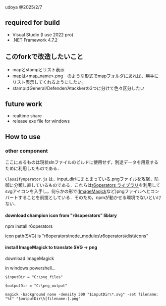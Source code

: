 udoya @2025/2/7

## required for build
- Visual Studio (I use 2022 pro)
- .NET Framework 4.7.2

## このforkで改造したいこと
- mapとstampとリスト表示
 - mapは<map_name>_<attribute>_<floor>.png　のような形式でmapフォルダにあれば、勝手にリスト表示してくれるようにしたい。
 - stampはGeneral/Defender/Atackkerの3つに分けて色々区分したい

## future work
- realtime share
- release exe file for windows


## How to use

### other component
ここにあるものは現状slnファイルのビルドに使用せず，別途データを用意するために利用したものである．


`ClassifyOperator.js` は，input_dir/にまとまっている.pngファイルを攻撃，防御に分類し直しているものである．これらは[r6operators ライブラリ](https://github.com/marcopixel/r6operators)を利用してsvgアイコンを入手し，何らかの形で([ImageMagick](https://imagemagick.org/index.php)など)pngファイルへとコンバートすることを前提としている．そのため，npmが動かせる環境でないといけない．

#### download champion icon from "r6soperators" liblary

npm install r6operators

icon path(SVG) is "r6operators\node_modules\r6operators\dist\icons"

#### install ImageMagick to translate SVG -> png
download ImageMagick

in windows powershell...
```shell
$inputDir = "C:\svg_files"

$outputDir = "C:\png_output"

magick -background none -density 300 "$inputDir\*.svg" -set filename: "%t" "$outputDir\%[filename:].png"
```